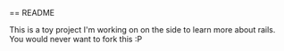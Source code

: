 == README

This is a toy project I'm working on on the side to learn more about rails. You would never want to fork this :P